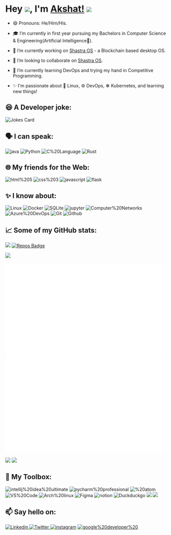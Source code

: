 # Hey <img src="https://github.com/TheDudeThatCode/TheDudeThatCode/blob/master/Assets/Hi.gif" width="35px">, I'm [Akshat!](https://www.linkedin.com/in/akshatcoder) <img src="https://github.com/akshatcoder-hash/TheDudeThatCode/blob/master/Assets/Developer.gif" width="75px">

<!--
**akshatcoder-hash/akshatcoder-hash** is a ✨ _special_ ✨ repository because its `README.md` (this file) appears on your GitHub profile. 

Here are some ideas to get you started:-->
- 😄 Pronouns: He/Him/His.

- 🎓 I’m currently in first year pursuing my Bachelors in Computer Science & Engineering(Artificial Intelligence🤖).
- 🔭 I’m currently working on <a href = "https://gitlab.com/shastraos/shastraos">Shastra OS</a> - a Blockchain based desktop OS.
-  👯 I’m looking to collaborate on <a href = "https://gitlab.com/shastraos/shastraos">Shastra OS</a>.
- 🌱 I’m currently learning DevOps and trying my hand in Competitive Programming.
- ✨ I'm passionate about 🐧 Linux, ⚙️ DevOps, ☸️ Kubernetes, and learning new things!

## 😆 A Developer joke:

<!-- Markdown -->

![Jokes Card](https://readme-jokes.vercel.app/api?theme=ayu-mirage)
<!-- 👯 I’m looking to collaborate on [Linkedin](https://www.linkedin.com/in/akshatcoder/).-->
<!-- 🤔 I’m looking for help with ... -->
## 🗣️ I can speak:
![java](https://img.shields.io/badge/-java-black?logo=Java&logoColor=f95704&style=for-the-badge)
![Python](https://img.shields.io/badge/-Python-ffc700?logo=Python&logoColor=2e8517&style=for-the-badge)
![C%20Language](https://img.shields.io/badge/-C%20Language-black?logo=Codio&style=for-the-badge)
![Rust](https://img.shields.io/badge/-Rust-black?style=for-the-badge&logo=Rust&logoColor=e9b302)

## 🌐 My friends for the Web:
![html%205](https://img.shields.io/badge/-html%205-white?logo=HTML5&logoColor=ef310d&style=for-the-badge)
![css%203](https://img.shields.io/badge/-css%203-white?logo=CSS3&logoColor=ef310d&style=for-the-badge)
![javascript](https://img.shields.io/badge/-javascript-yellow?logo=JavaScript&logoColor=black&style=for-the-badge)
![flask](https://img.shields.io/badge/Flask-000000.svg?style=for-the-badge&logo=Flask&logoColor=yellow)


## ✨ I know about:
![Linux](https://img.shields.io/badge/-Linux-darkcyan?logo=Linux&logoColor=black&style=for-the-badge)
![Docker](https://img.shields.io/badge/-Docker-blue?logo=Docker&logoColor=white&style=for-the-badge)
![SQLite](https://img.shields.io/badge/sqlite-%2307405e.svg?style=for-the-badge&logo=sqlite&logoColor=white)
![jupyter](https://img.shields.io/badge/-jupyter-f65b09?logo=Jupyter&logoColor=black&style=for-the-badge)
![Computer%20Networks](https://img.shields.io/badge/-Computer%20Networks-069bf1?logo=Fastlane&logoColor=crimson&style=for-the-badge)
![Azure%20DevOps](https://img.shields.io/badge/-Azure%20DevOps-027dc3?logo=Azure%20DevOps&logoColor=white&style=for-the-badge)
![Git](https://img.shields.io/badge/-Git-white?logo=Git&logoColor=f01313&style=for-the-badge)
![Github](https://img.shields.io/badge/-Github-black?logo=GitHub&logoColor=white&style=for-the-badge)

## 📈 Some of my GitHub stats:       


![](https://komarev.com/ghpvc/?username=akshatcoder-hash&style=flat-square) [![Repos Badge](https://badges.pufler.dev/repos/akshatcoder-hash)](https://badges.pufler.dev)


<img src="https://activity-graph.herokuapp.com/graph?username=akshatcoder-hash&bg_color=0f2d3d&color=1cadfb&line=1cadfb&point=1cadfb&area=true&hide_border=true">

![ ](https://github.com/akshatcoder-hash/github-stats/blob/master/generated/overview.svg)
![ ](https://github.com/akshatcoder-hash/github-stats/blob/master/generated/languages.svg)


<p align="left">
	
  <img width="42%" src="https://awesome-github-stats.azurewebsites.net/user-stats/akshatcoder-hash?cardType=github&theme=ayu-mirage" />
  <img width="48%" src="https://github-readme-streak-stats.herokuapp.com/?user=akshatcoder-hash&theme=ayu-mirage" />
</p>

## 🧰 My Toolbox:
![intellij%20idea%20ultimate](https://img.shields.io/badge/-intellij%20idea%20ultimate-black?logo=IntelliJ%20IDEA&logoColor=dc14d0&style=for-the-badge)
![pycharm%20professional](https://img.shields.io/badge/-pycharm%20professional-ffc900?logo=PyCharm&logoColor=348a13&style=for-the-badge)
![%20atom](https://img.shields.io/badge/-%20atom-f6a376?logo=Atom&logoColor=black&style=for-the-badge)
![VS%20Code](https://img.shields.io/badge/-VS%20Code-black?logo=Visual%20Studio%20Code&logoColor=059df4&style=for-the-badge)
![Arch%20linux](https://img.shields.io/badge/-Arch%20linux-blue?style=for-the-badge&logo=Arch%20Linux&logoColor=white)
![Figma](https://img.shields.io/badge/-Figma-ff2e52?logo=Figma&logoColor=efbc06&style=for-the-badge)
![notion](https://img.shields.io/badge/-notion-black?logo=Notion&logoColor=white&style=for-the-badge)
![Duckduckgo](https://img.shields.io/badge/-Duckduckgo-orange?logo=DuckDuckGo&logoColor=black&style=for-the-badge)
![](https://img.shields.io/badge/--f65804?style=for-the-badge&logo=Ubuntu&logoColor=white)
![](https://img.shields.io/badge/--purple?logo=Firefox&style=for-the-badge)

## 📫 Say hello on: 
<a href="https://www.linkedin.com/in/akshatcoder/">
<img alt="Linkedin" src="https://img.shields.io/badge/-Linkedin-f2f478?logo=LinkedIn&logoColor=2a6f96&style=for-the-badge">
 </a>
 <a href="https://twitter.com/akshatcoderhash">
<img alt="Twitter" src="https://img.shields.io/badge/-Twitter-blue?logo=Twitter&logoColor=white&style=for-the-badge"> </a>
<a href="https://www.instagram.com/akshatsharma_3.14/">
<img alt="instagram" src="https://camo.githubusercontent.com/f0800d21a45991e342e1ff4577180882cb6c348ac5c73167ad710ed207683cb5/68747470733a2f2f696d672e736869656c64732e696f2f62616467652f496e7374616772616d2d4534343035462e7376673f7374796c653d666f722d7468652d6261646765266c6f676f3d496e7374616772616d266c6f676f436f6c6f723d7768697465"></a>
<a href = "https://g.dev/akshatcoder"><img alt="google%20developer%20" src="https://img.shields.io/badge/-google%20developer%20-f35902?logo=Google%20Search%20Console&logoColor=white&style=for-the-badge">
</a>


